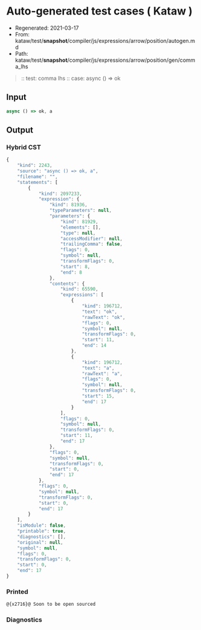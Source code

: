 # Auto-generated test cases ( Kataw )
- Regenerated: 2021-03-17
- From: kataw/test/__snapshot__/compiler/js/expressions/arrow/position/autogen.md
- Path: kataw/test/__snapshot__/compiler/js/expressions/arrow/position/gen/comma_lhs
> :: test: comma lhs
> :: case: async () => ok
## Input

`````js
async () => ok, a
`````

## Output

### Hybrid CST

```javascript
{
    "kind": 2243,
    "source": "async () => ok, a",
    "filename": "",
    "statements": [
        {
            "kind": 2097233,
            "expression": {
                "kind": 81936,
                "typeParameters": null,
                "parameters": {
                    "kind": 81929,
                    "elements": [],
                    "type": null,
                    "accessModifier": null,
                    "trailingComma": false,
                    "flags": 0,
                    "symbol": null,
                    "transformFlags": 0,
                    "start": 8,
                    "end": 8
                },
                "contents": {
                    "kind": 65590,
                    "expressions": [
                        {
                            "kind": 196712,
                            "text": "ok",
                            "rawText": "ok",
                            "flags": 0,
                            "symbol": null,
                            "transformFlags": 0,
                            "start": 11,
                            "end": 14
                        },
                        {
                            "kind": 196712,
                            "text": "a",
                            "rawText": "a",
                            "flags": 0,
                            "symbol": null,
                            "transformFlags": 0,
                            "start": 15,
                            "end": 17
                        }
                    ],
                    "flags": 0,
                    "symbol": null,
                    "transformFlags": 0,
                    "start": 11,
                    "end": 17
                },
                "flags": 0,
                "symbol": null,
                "transformFlags": 0,
                "start": 0,
                "end": 17
            },
            "flags": 0,
            "symbol": null,
            "transformFlags": 0,
            "start": 0,
            "end": 17
        }
    ],
    "isModule": false,
    "printable": true,
    "diagnostics": [],
    "original": null,
    "symbol": null,
    "flags": 0,
    "transformFlags": 0,
    "start": 0,
    "end": 17
}
```

### Printed

```javascript
@{x2716}@ Soon to be open sourced
```

### Diagnostics

```javascript

```

